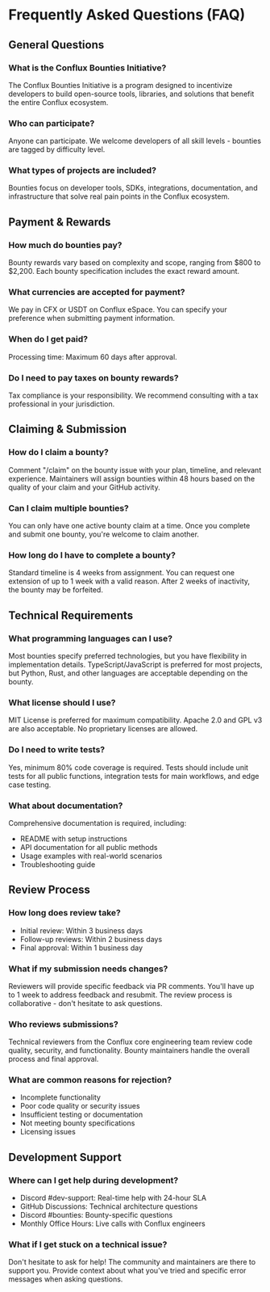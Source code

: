 # Frequently Asked Questions (FAQ)

## General Questions

### What is the Conflux Bounties Initiative?
The Conflux Bounties Initiative is a program designed to incentivize developers to build open-source tools, libraries, and solutions that benefit the entire Conflux ecosystem.

### Who can participate?
Anyone can participate. We welcome developers of all skill levels - bounties are tagged by difficulty level.

### What types of projects are included?
Bounties focus on developer tools, SDKs, integrations, documentation, and infrastructure that solve real pain points in the Conflux ecosystem.

## Payment & Rewards

### How much do bounties pay?
Bounty rewards vary based on complexity and scope, ranging from $800 to $2,200. Each bounty specification includes the exact reward amount.

### What currencies are accepted for payment?
We pay in CFX or USDT on Conflux eSpace. You can specify your preference when submitting payment information.

### When do I get paid?
Processing time: Maximum 60 days after approval.

### Do I need to pay taxes on bounty rewards?
Tax compliance is your responsibility. We recommend consulting with a tax professional in your jurisdiction.

## Claiming & Submission

### How do I claim a bounty?
Comment "/claim" on the bounty issue with your plan, timeline, and relevant experience. Maintainers will assign bounties within 48 hours based on the quality of your claim and your GitHub activity.

### Can I claim multiple bounties?
You can only have one active bounty claim at a time. Once you complete and submit one bounty, you're welcome to claim another.

### How long do I have to complete a bounty?
Standard timeline is 4 weeks from assignment. You can request one extension of up to 1 week with a valid reason. After 2 weeks of inactivity, the bounty may be forfeited.

## Technical Requirements

### What programming languages can I use?
Most bounties specify preferred technologies, but you have flexibility in implementation details. TypeScript/JavaScript is preferred for most projects, but Python, Rust, and other languages are acceptable depending on the bounty.

### What license should I use?
MIT License is preferred for maximum compatibility. Apache 2.0 and GPL v3 are also acceptable. No proprietary licenses are allowed.

### Do I need to write tests?
Yes, minimum 80% code coverage is required. Tests should include unit tests for all public functions, integration tests for main workflows, and edge case testing.

### What about documentation?
Comprehensive documentation is required, including:
- README with setup instructions
- API documentation for all public methods
- Usage examples with real-world scenarios
- Troubleshooting guide

## Review Process

### How long does review take?
- Initial review: Within 3 business days
- Follow-up reviews: Within 2 business days
- Final approval: Within 1 business day

### What if my submission needs changes?
Reviewers will provide specific feedback via PR comments. You'll have up to 1 week to address feedback and resubmit. The review process is collaborative - don't hesitate to ask questions.

### Who reviews submissions?
Technical reviewers from the Conflux core engineering team review code quality, security, and functionality. Bounty maintainers handle the overall process and final approval.

### What are common reasons for rejection?
- Incomplete functionality
- Poor code quality or security issues
- Insufficient testing or documentation
- Not meeting bounty specifications
- Licensing issues

## Development Support

### Where can I get help during development?
- Discord #dev-support: Real-time help with 24-hour SLA
- GitHub Discussions: Technical architecture questions
- Discord #bounties: Bounty-specific questions
- Monthly Office Hours: Live calls with Conflux engineers

### What if I get stuck on a technical issue?
Don't hesitate to ask for help! The community and maintainers are there to support you. Provide context about what you've tried and specific error messages when asking questions.
